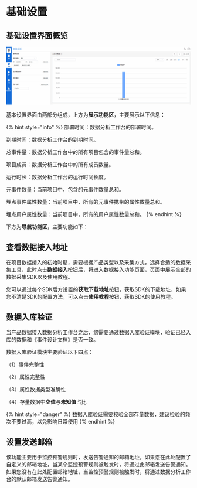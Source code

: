 # 基础设置

## 基础设置界面概览

![基本设置界面](../.gitbook/assets/%E5%9F%BA%E6%9C%AC%E8%AE%BE%E7%BD%AE.gif)

基本设置界面由两部分组成，上方为**展示功能区**，主要展示以下信息：

{% hint style="info" %}
部署时间：数据分析工作台的部署时间。

到期时间：数据分析工作台的到期时间。

总事件量：数据分析工作台中的所有项目包含的事件量总和。

项目成员：数据分析工作台中的所有成员数量。

运行时长：数据分析工作台的运行时间长度。

元事件数量：当前项目中，包含的元事件数量总和。

埋点事件属性数量：当前项目中，所有的元事件携带的属性数量总和。

埋点用户属性数量：当前项目中，所有的用户属性数量总和。
{% endhint %}

下方为**导航功能区**，主要功能如下：

## 查看数据接入地址

在项目数据接入的初始时期，需要根据产品类型以及采集方式，选择合适的数据采集工具，此时点击**数据接入**按钮后，将进入数据接入功能页面，页面中展示全部的数据采集SDK以及使用教程。

您可以通过每个SDK后方设置的**获取下载地址**按钮，获取SDK的下载地址，如果您不清楚SDK的配置方法，可以点击**使用教程**按钮，获取SDK的使用教程。

## 数据入库验证

当产品数据接入数据分析工作台之后，您需要通过数据入库验证模块，验证已经入库的数据和《事件设计文档》是否一致。

数据入库验证模块主要验证以下四点：

（1）事件完整性

（2）属性完整性

（3）属性数据类型准确性

（4）存量数据中**空值**与**未知值**占比

{% hint style="danger" %}
数据入库验证需要校验全部存量数据，建议检验的频次不要过高，以免影响日常使用
{% endhint %}

## 设置发送邮箱

该功能主要用于监控预警规则时，发送告警通知的邮箱地址，如果您在此处配置了自定义的邮箱地址，当某个监控预警规则被触发时，将通过此邮箱发送告警通知。如果您没有在此处配置邮箱地址，当监控预警规则被触发时，将通过数据分析工作台的默认邮箱发送告警通知。
